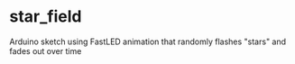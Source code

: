 # star_field
Arduino sketch using FastLED animation that randomly flashes "stars" and fades out over time
